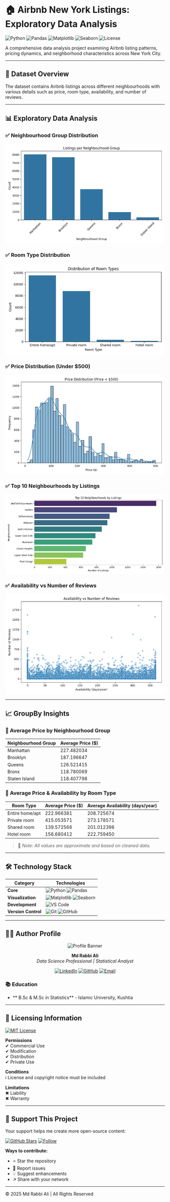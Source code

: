 # 🏠 Airbnb New York Listings: Exploratory Data Analysis

![Python](https://img.shields.io/badge/Python-3.8+-blue.svg)
![Pandas](https://img.shields.io/badge/Pandas-1.3+-orange.svg)
![Matplotlib](https://img.shields.io/badge/Matplotlib-3.4+-blue.svg)
![Seaborn](https://img.shields.io/badge/Seaborn-0.11+-lightblue.svg)
![License](https://img.shields.io/badge/License-MIT-green.svg)

A comprehensive data analysis project examining Airbnb listing patterns, pricing dynamics, and neighborhood characteristics across New York City.

---

## 📁 Dataset Overview

The dataset contains Airbnb listings across different neighbourhoods with various details such as price, room type, availability, and number of reviews.

---

## 📊 Exploratory Data Analysis

### ✅ Neighbourhood Group Distribution

![Neighbourhood Group Count](neighbourhood_group_count.png)

### ✅ Room Type Distribution

![Room Type Distribution](room_type_distribution.png)

### ✅ Price Distribution (Under $500)

![Price Distribution](price_distribution.png)

### ✅ Top 10 Neighbourhoods by Listings

![Top Neighbourhoods](top_neighbourhoods.png)

### ✅ Availability vs Number of Reviews

![Availability vs Reviews](availability_vs_reviews.png)

---

## 📈 GroupBy Insights

### 📍 Average Price by Neighbourhood Group

| Neighbourhood Group | Average Price ($) |
|----------------------|-------------------|
| Manhattan            | 227.482034            |
| Brooklyn             | 187.196647            |
| Queens               | 126.521415            |
| Bronx                | 118.780069            |
| Staten Island        | 118.407798            |

### 📍 Average Price & Availability by Room Type

| Room Type        | Average Price ($) | Average Availability (days/year) |
|------------------|-------------------|----------------------------------|
| Entire home/apt  | 222.966381        | 208.725674                       |
| Private room     | 415.053571        | 273.178571                       |
| Shared room      | 139.572566        | 201.012398                       |
| Hotel room       | 156.680412        | 222.759450                       |

> 📌 *Note: All values are approximate and based on cleaned data.*


---

## 🛠 Technology Stack

<div align="left">

| Category       | Technologies                                                                 |
|----------------|------------------------------------------------------------------------------|
| **Core**       | ![Python](https://img.shields.io/badge/Python-3.8%2B-3776AB?logo=python) ![Pandas](https://img.shields.io/badge/Pandas-1.3%2B-150458?logo=pandas) |
| **Visualization** | ![Matplotlib](https://img.shields.io/badge/Matplotlib-3.4%2B-11557C?logo=matplotlib) ![Seaborn](https://img.shields.io/badge/Seaborn-0.11%2B-5B8AC6) |
| **Development** | ![VS Code](https://img.shields.io/badge/VS_Code-1.60%2B-007ACC?logo=visual-studio-code)  |
| **Version Control** | ![Git](https://img.shields.io/badge/Git-2.33%2B-F05032?logo=git) ![GitHub](https://img.shields.io/badge/GitHub-100000?logo=github) |

</div>

---

## 👨‍💻 Author Profile

<div align="center">

![Profile Banner]((https://github.com/RabbiTheAnalyst/RabbiTheAnalyst/blob/main/RabbiTheAnalyst_cover_image.png))

**Md Rabbi Ali**  
*Data Science Professional | Statistical Analyst*

[![LinkedIn](https://img.shields.io/badge/LinkedIn-Connect-0A66C2?logo=linkedin)](https://linkedin.com/in/yourprofile)
[![GitHub](https://img.shields.io/badge/GitHub-Follow-181717?logo=github)](https://github.com/RabbiTheAnalyst)
[![Email](https://img.shields.io/badge/Email-Contact-D14836?logo=gmail)](mailto:rabbi.stat.iu@gmail.com)

</div>

### 📚 Education
- ** B.Sc & M.Sc in Statistics** - Islamic University, Kushtia

---

## 📜 Licensing Information

<div align="left">

[![MIT License](https://img.shields.io/badge/License-MIT-green.svg)](https://opensource.org/licenses/MIT)

**Permissions**  
✔ Commercial Use  
✔ Modification  
✔ Distribution  
✔ Private Use  

**Conditions**  
ℹ License and copyright notice must be included

**Limitations**  
✖ Liability  
✖ Warranty  

</div>


---

## 💖 Support This Project

<div align="left">

Your support helps me create more open-source content:

[![GitHub Stars](https://img.shields.io/github/stars/RabbiTheAnalyst/airbnb-analysis?style=social)](https://github.com/RabbiTheAnalyst/airbnb-analysis)
[![Follow](https://img.shields.io/github/followers/RabbiTheAnalyst?style=social)](https://github.com/RabbiTheAnalyst)

**Ways to contribute:**
- ⭐ Star the repository
- 🐞 Report issues
- 💡 Suggest enhancements
- ↗️ Share with your network

</div>

---

© 2025 Md Rabbi Ali | All Rights Reserved
